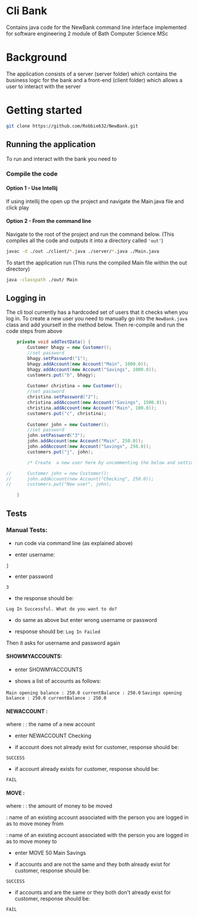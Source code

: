 # Cli Bank
Contains java code for the NewBank command line interface implemented for software engineering 2 module of Bath Computer Science MSc

# Background

The application consists of a server (server folder) which contains the business logic for the bank and a front-end (client folder) which allows a user to interact with the server

# Getting started
```bash
git clone https://github.com/Robbie632/NewBank.git
```

## Running the application

To run and interact with the bank you need to 

### Compile the code

#### Option 1 - Use Intellij

If using intellij the open up the project and navigate the Main.java file and click play

#### Option 2 - From the command line

Navigate to the root of the project and run the command below. (This compiles all the code and outputs it into a directory called ``'out'``)

```bash
javac -d ./out ./client/*.java ./server/*.java ./Main.java
```

To start the application run (This runs the compiled Main file within the out directory)

```bash
java -classpath ./out/ Main
```

## Logging in

The cli tool currently has a hardcoded set of users that it checks when you log in. To create a new user you need to 
manually go into the ``NewBank.java`` class and add yourself in the method below. Then re-compile and run the code 
steps from above


````java
	private void addTestData() {
		Customer bhagy = new Customer();
		//set password
		bhagy.setPassword("1");
		bhagy.addAccount(new Account("Main", 1000.0));
		bhagy.addAccount(new Account("Savings", 1000.0));
		customers.put("b", bhagy);
		
		Customer christina = new Customer();
		//set password
		christina.setPassword("2");
		christina.addAccount(new Account("Savings", 1500.0));
		christina.addAccount(new Account("Main", 100.0));
		customers.put("c", christina);
		
		Customer john = new Customer();
		//set password
		john.setPassword("3");
		john.addAccount(new Account("Main", 250.0));
		john.addAccount(new Account("Savings", 250.0));
		customers.put("j", john);

		/* Create  a new user here by uncommenting the below and setting values  */

//		Customer john = new Customer();
//		john.addAccount(new Account("Checking", 250.0));
//		customers.put("New user", john);

	}
````


## Tests

### Manual Tests: 

- run code via command line (as explained above)

- enter username: 

```j```

- enter password 

```3```

- the response should be: 

```Log In Successful. What do you want to do?```

- do same as above but enter wrong username or password

- response should be: 
```Log In Failed``` 

Then it asks for username and password again



#### SHOWMYACCOUNTS:

- enter SHOWMYACCOUNTS

- shows a list of accounts as follows:

```Main opening balance : 250.0 currentBalance : 250.0```
```Savings opening balance : 250.0 currentBalance : 250.0```



#### NEWACCOUNT <Name>:
where :
<Name> : the name of a new account

- enter NEWACCOUNT Checking

- if account does not already exist for customer, response should be:

```SUCCESS```

- if account already exists for customer, response should be:

```FAIL```



#### MOVE <Amount> <From> <To>:
where :
<amount> : the amount of money to be moved

<fromAccount> : name of an existing account associated with the person you are logged in as to move money from

<toAccount> : name of an existing account associated with the person you are logged in as to move money to


- enter MOVE 50 Main Savings

- if accounts <From> and <To> are not the same and they both already exist for customer, response should be:

```SUCCESS```

- if accounts <From> and <To> are the same or they both don't already exist for customer, response should be:

```FAIL```
